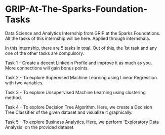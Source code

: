 # GRIP-At-The-Sparks-Foundation-Tasks

Data Science and Analytics Internship from GRIP at the Sparks Foundations. All the tasks of this internship will be here. Applied through internshala.

In this internship, there are 5 tasks in total. Out of this, the 1st task and any one of the other tasks are compulsory.


Task 1 - Create a decent Linkedin Profile and improve it as much as you. More connections will gain bonus points.

Task 2 - To explore Supervised Machine Learning using Linear Regression with two variables.

Task 3 - To explore Unsupervised Machine Learning using clustering method.

Task 4 - To explore Decision Tree Algorithm. Here, we create a Decision Tree Classifier of the given dataset and visualize it graphically.

Task 5 - To explore Business Analytics. Here, we perform 'Exploratory Data Analysis' on the provided dataset.
